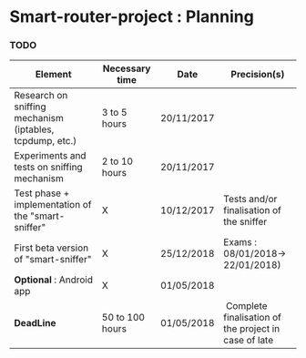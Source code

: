# Smart-router-project  : Planning 


### TODO

| Element | Necessary time | Date | Precision(s) |
| ----------- | ---------------- |--------- |---------- |
| Research on sniffing mechanism (iptables, tcpdump, etc.) | 3 to 5 hours | 20/11/2017 || Experiments and tests on sniffing mechanism | 2 to 10 hours | 20/11/2017 || Test phase + implementation of the "smart-sniffer" | X | 10/12/2017 | Tests and/or finalisation of the sniffer  | **Optional** : implementation of alert mechanism  (email in first time) | X | 15/12/2018 | || First beta version of "smart-sniffer" | X | 25/12/2018 | Exams : 08/01/2018-> 22/01/2018)  | Web server implementation | X |  20/02/2018 || **Optional** : Android app | X |  01/05/2018 || **DeadLine** |50 to 100 hours | 01/05/2018 | Complete finalisation of the project in case of late |